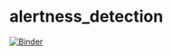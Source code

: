 # alertness_detection
[![Binder](https://mybinder.org/badge_logo.svg)](https://mybinder.org/v2/gh/heng518/TMS_demo.git/HEAD)
